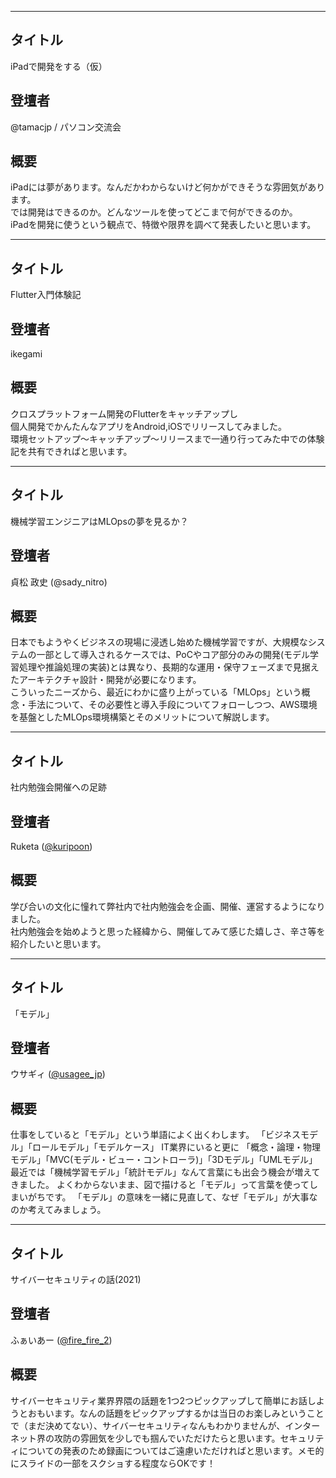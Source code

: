 ***

## タイトル

iPadで開発をする（仮）

## 登壇者

@tamacjp / パソコン交流会

## 概要

iPadには夢があります。なんだかわからないけど何かができそうな雰囲気があります。  
では開発はできるのか。どんなツールを使ってどこまで何ができるのか。  
iPadを開発に使うという観点で、特徴や限界を調べて発表したいと思います。

***

## タイトル

Flutter入門体験記

## 登壇者

ikegami

## 概要

クロスプラットフォーム開発のFlutterをキャッチアップし  
個人開発でかんたんなアプリをAndroid,iOSでリリースしてみました。  
環境セットアップ〜キャッチアップ〜リリースまで一通り行ってみた中での体験記を共有できればと思います。

***

## タイトル

機械学習エンジニアはMLOpsの夢を見るか？

## 登壇者

貞松 政史 (@sady_nitro)

## 概要

日本でもようやくビジネスの現場に浸透し始めた機械学習ですが、大規模なシステムの一部として導入されるケースでは、PoCやコア部分のみの開発(モデル学習処理や推論処理の実装)とは異なり、長期的な運用・保守フェーズまで見据えたアーキテクチャ設計・開発が必要になります。  
こういったニーズから、最近にわかに盛り上がっている「MLOps」という概念・手法について、その必要性と導入手段についてフォローしつつ、AWS環境を基盤としたMLOps環境構築とそのメリットについて解説します。

***

## タイトル

社内勉強会開催への足跡

## 登壇者

Ruketa ([@kuripoon](https://twitter.com/kuripoon))

## 概要

学び合いの文化に憧れて弊社内で社内勉強会を企画、開催、運営するようになりました。  
社内勉強会を始めようと思った経緯から、開催してみて感じた嬉しさ、辛さ等を紹介したいと思います。

***

## タイトル

「モデル」

## 登壇者

ウサギィ ([@usagee_jp](https://twitter.com/usagee_jp))

## 概要

仕事をしていると「モデル」という単語によく出くわします。
「ビジネスモデル」「ロールモデル」「モデルケース」
IT業界にいると更に
「概念・論理・物理モデル」「MVC(モデル・ビュー・コントローラ)」「3Dモデル」「UMLモデル」
最近では「機械学習モデル」「統計モデル」なんて言葉にも出会う機会が増えてきました。
よくわからないまま、図で描けると「モデル」って言葉を使ってしまいがちです。
「モデル」の意味を一緒に見直して、なぜ「モデル」が大事なのか考えてみましょう。

***

## タイトル

サイバーセキュリティの話(2021)

## 登壇者

ふぁいあー ([@fire_fire_2](https://twitter.com/fire_fire_2))

## 概要

サイバーセキュリティ業界界隈の話題を1つ2つピックアップして簡単にお話しようとおもいます。なんの話題をピックアップするかは当日のお楽しみということで（まだ決めてない）、サイバーセキュリティなんもわかりませんが、インターネット界の攻防の雰囲気を少しでも掴んでいただけたらと思います。セキュリティについての発表のため録画についてはご遠慮いただければと思います。メモ的にスライドの一部をスクショする程度ならOKです！
